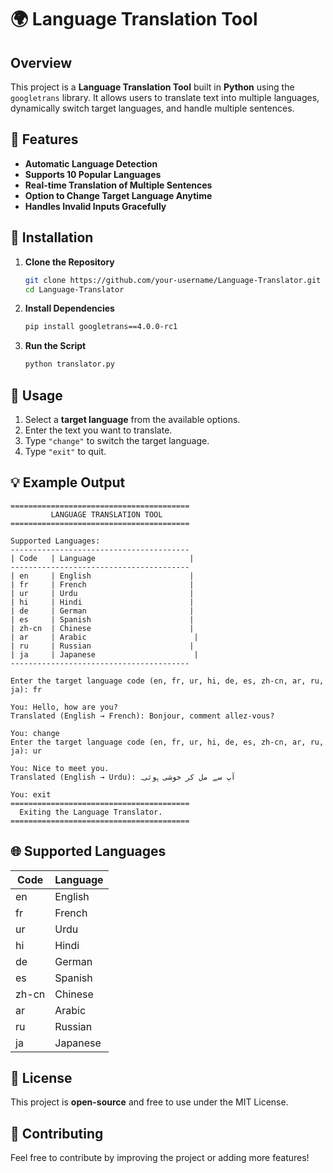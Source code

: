 # 🌍 Language Translation Tool

## Overview
This project is a **Language Translation Tool** built in **Python** using the `googletrans` library. It allows users to translate text into multiple languages, dynamically switch target languages, and handle multiple sentences.

## 🚀 Features
- **Automatic Language Detection**  
- **Supports 10 Popular Languages**  
- **Real-time Translation of Multiple Sentences**  
- **Option to Change Target Language Anytime**  
- **Handles Invalid Inputs Gracefully**  

## 🔧 Installation
1. **Clone the Repository**  
   ```sh
   git clone https://github.com/your-username/Language-Translator.git
   cd Language-Translator
   ```
2. **Install Dependencies**  
   ```sh
   pip install googletrans==4.0.0-rc1
   ```
3. **Run the Script**  
   ```sh
   python translator.py
   ```

## 📌 Usage
1. Select a **target language** from the available options.  
2. Enter the text you want to translate.  
3. Type `"change"` to switch the target language.  
4. Type `"exit"` to quit.

## 💡 Example Output
```
========================================
         LANGUAGE TRANSLATION TOOL        
========================================

Supported Languages:
----------------------------------------
| Code   | Language                     |
----------------------------------------
| en     | English                      |
| fr     | French                       |
| ur     | Urdu                         |
| hi     | Hindi                        |
| de     | German                       |
| es     | Spanish                      |
| zh-cn  | Chinese                      |
| ar     | Arabic                        |
| ru     | Russian                      |
| ja     | Japanese                      |
----------------------------------------

Enter the target language code (en, fr, ur, hi, de, es, zh-cn, ar, ru, ja): fr

You: Hello, how are you?
Translated (English → French): Bonjour, comment allez-vous?

You: change
Enter the target language code (en, fr, ur, hi, de, es, zh-cn, ar, ru, ja): ur

You: Nice to meet you.
Translated (English → Urdu): آپ سے مل کر خوشی ہوئی۔

You: exit
========================================
  Exiting the Language Translator.  
========================================
```

## 🌐 Supported Languages
| Code  | Language  |
|--------|------------|
| en    | English  |
| fr    | French  |
| ur    | Urdu  |
| hi    | Hindi  |
| de    | German  |
| es    | Spanish  |
| zh-cn | Chinese  |
| ar    | Arabic  |
| ru    | Russian  |
| ja    | Japanese  |

## 📄 License
This project is **open-source** and free to use under the MIT License.

## 🤝 Contributing
Feel free to contribute by improving the project or adding more features!
